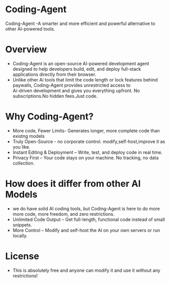 # Coding-Agent

Coding-Agent -A smarter and more efficient and powerful alternative to other AI-powered tools.

# Overview

- Coding-Agent is an open-source AI-powered development agent designed to help developers build, edit, and deploy full-stack
  applications directly from their browser.
- Unlike other Ai tools that limit the code length or lock features behind paywalls, Coding-Agent provides unrestricted access to      
  Ai-driven development and gives you everything upfront.
  No subscriptions.No hidden fees.Just code. 

# Why Coding-Agent?

- More code, Fewer Limits- Generates longer, more complete code than existng models
- Truly Open-Source - no corporate control. modify,self-host,improve it as you like.
- Instant Editing & Deployment – Write, test, and deploy code in real time.
- Privacy First – Your code stays on your machine. No tracking, no data collection.

# How does it differ from other AI Models

- we do have solid AI coding tools, but Coding-Agent is here to do more
  more code, more freedom, and zero restrictions.
- Unlimited Code Output – Get full-length, functional code instead of small snippets.
- More Control – Modify and self-host the AI on your own servers or run locally.

# License 
- This is absolutely free and anyone can modify it and use it without any restrictions!




